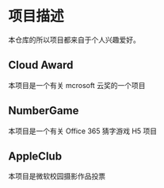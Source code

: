# 项目描述
本仓库的所以项目都来自于个人兴趣爱好。
## Cloud Award
本项目是一个有关 mcrosoft 云奖的一个项目
## NumberGame
本项目是一个有关 Office 365 猜字游戏 H5 项目
## AppleClub
本项目是微软校园摄影作品投票
